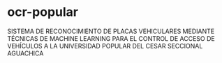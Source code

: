# ocr-popular
SISTEMA DE RECONOCIMIENTO DE PLACAS VEHICULARES MEDIANTE  TÉCNICAS DE MACHINE LEARNING PARA EL CONTROL DE ACCESO DE  VEHÍCULOS A LA UNIVERSIDAD POPULAR DEL CESAR SECCIONAL  AGUACHICA
